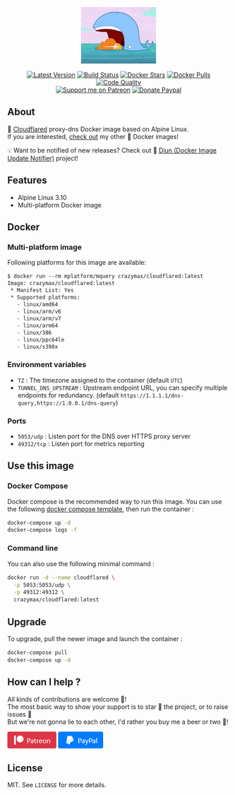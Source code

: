 <p align="center"><a href="https://github.com/crazy-max/docker-cloudflared" target="_blank"><img height="128"src=".res/docker-cloudflared.jpg"></a></p>

<p align="center">
  <a href="https://hub.docker.com/r/crazymax/cloudflared/tags?page=1&ordering=last_updated"><img src="https://img.shields.io/github/v/tag/crazy-max/docker-cloudflared?label=version&style=flat-square" alt="Latest Version"></a>
  <a href="https://github.com/crazy-max/docker-cloudflared/actions"><img src="https://github.com/crazy-max/docker-cloudflared/workflows/build/badge.svg" alt="Build Status"></a>
  <a href="https://hub.docker.com/r/crazymax/cloudflared/"><img src="https://img.shields.io/docker/stars/crazymax/cloudflared.svg?style=flat-square" alt="Docker Stars"></a>
  <a href="https://hub.docker.com/r/crazymax/cloudflared/"><img src="https://img.shields.io/docker/pulls/crazymax/cloudflared.svg?style=flat-square" alt="Docker Pulls"></a>
  <a href="https://www.codacy.com/app/crazy-max/docker-cloudflared"><img src="https://img.shields.io/codacy/grade/93db381dca8b441cb69b45b75f5e10ed.svg?style=flat-square" alt="Code Quality"></a>
  <br /><a href="https://www.patreon.com/crazymax"><img src="https://img.shields.io/badge/donate-patreon-f96854.svg?logo=patreon&style=flat-square" alt="Support me on Patreon"></a>
  <a href="https://www.paypal.me/crazyws"><img src="https://img.shields.io/badge/donate-paypal-00457c.svg?logo=paypal&style=flat-square" alt="Donate Paypal"></a>
</p>

## About

🐳 [Cloudflared](https://github.com/cloudflare/cloudflared) proxy-dns Docker image based on Alpine Linux.<br />
If you are interested, [check out](https://hub.docker.com/r/crazymax/) my other 🐳 Docker images!

💡 Want to be notified of new releases? Check out 🔔 [Diun (Docker Image Update Notifier)](https://github.com/crazy-max/diun) project!

## Features

* Alpine Linux 3.10
* Multi-platform Docker image

## Docker

### Multi-platform image

Following platforms for this image are available:

```
$ docker run --rm mplatform/mquery crazymax/cloudflared:latest
Image: crazymax/cloudflared:latest
 * Manifest List: Yes
 * Supported platforms:
   - linux/amd64
   - linux/arm/v6
   - linux/arm/v7
   - linux/arm64
   - linux/386
   - linux/ppc64le
   - linux/s390x
```

### Environment variables

* `TZ` : The timezone assigned to the container (default `UTC`)
* `TUNNEL_DNS_UPSTREAM` : Upstream endpoint URL, you can specify multiple endpoints for redundancy. (default `https://1.1.1.1/dns-query,https://1.0.0.1/dns-query`)

### Ports

* `5053/udp` : Listen port for the DNS over HTTPS proxy server
* `49312/tcp` : Listen port for metrics reporting

## Use this image

### Docker Compose

Docker compose is the recommended way to run this image. You can use the following [docker compose template](examples/compose/docker-compose.yml), then run the container :

```bash
docker-compose up -d
docker-compose logs -f
```

### Command line

You can also use the following minimal command :

```bash
docker run -d --name cloudflared \
  -p 5053:5053/udp \
  -p 49312:49312 \
  crazymax/cloudflared:latest
```

## Upgrade

To upgrade, pull the newer image and launch the container :

```bash
docker-compose pull
docker-compose up -d
```

## How can I help ?

All kinds of contributions are welcome :raised_hands:!<br />
The most basic way to show your support is to star :star2: the project, or to raise issues :speech_balloon:<br />
But we're not gonna lie to each other, I'd rather you buy me a beer or two :beers:!

[![Support me on Patreon](.res/patreon.png)](https://www.patreon.com/crazymax) 
[![Paypal Donate](.res/paypal.png)](https://www.paypal.me/crazyws)

## License

MIT. See `LICENSE` for more details.
